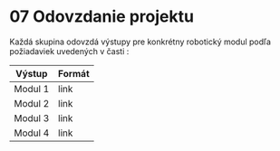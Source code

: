 # 07 Odovzdanie projektu

Každá skupina odovzdá výstupy pre konkrétny robotický modul podľa požiadaviek uvedených v časti  :


| Výstup | Formát |
|---------|---------|
| Modul 1| link|
| Modul 2| link|
| Modul 3| link|
| Modul 4| link|

